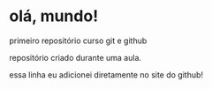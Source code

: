 # olá, mundo!
 primeiro repositório curso git e github

 repositório criado durante uma aula. 

essa linha eu adicionei diretamente no site do github!
